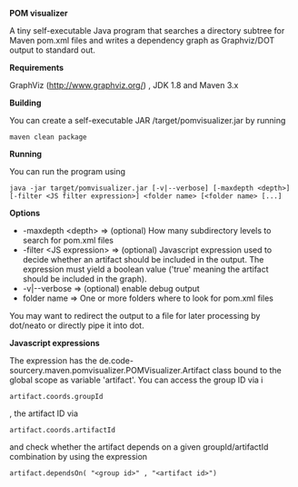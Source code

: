 __POM visualizer__

A tiny self-executable Java program that searches a directory subtree for Maven pom.xml files and writes a dependency graph as Graphviz/DOT output to standard out.

__Requirements__

GraphViz (http://www.graphviz.org/) , JDK 1.8 and Maven 3.x

__Building__

You can create a self-executable JAR /target/pomvisualizer.jar by running

```maven clean package```

__Running__

You can run the program using

```java -jar target/pomvisualizer.jar [-v|--verbose] [-maxdepth <depth>] [-filter <JS filter expression>] <folder name> [<folder name> [...]```

__Options__

* -maxdepth &lt;depth&gt; => (optional) How many subdirectory levels to search for pom.xml files
* -filter &lt;JS expression&gt; => (optional) Javascript expression used to decide whether an artifact should be included in the output. The expression must yield a boolean value ('true' meaning the artifact should be included in the graph).
* -v|--verbose => (optional) enable debug output
* folder name => One or more folders where to look for pom.xml files

You may want to redirect the output to a file for later processing by dot/neato or directly pipe it into dot.

__Javascript expressions__

The expression has the de.code-sourcery.maven.pomvisualizer.POMVisualizer.Artifact class bound to the global scope as variable 'artifact'. You can access the group ID via i

```
artifact.coords.groupId
```

, the artifact ID via 

```
artifact.coords.artifactId
```

and check whether the artifact depends on a given groupId/artifactId combination by using the expression 

```
artifact.dependsOn( "<group id>" , "<artifact id>")
```
